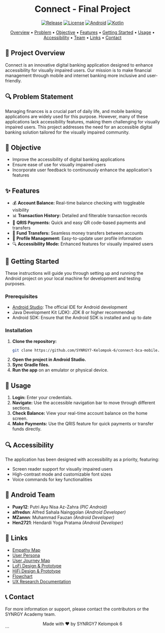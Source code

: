 <div align="center">

# Connect - Final Project

[![Release](https://img.shields.io/github/v/release/SYNRGY7-Kelompok-6/connect-bca-mobile?color=%23FDD835&style=for-the-badge)](https://github.com/SYNRGY7-Kelompok-6/connect-bca-mobile/releases)
[![License](https://img.shields.io/badge/License-MIT-blue.svg?style=for-the-badge)](LICENSE)
[![Android](https://img.shields.io/badge/Android-3DDC84?style=for-the-badge&logo=android&logoColor=white)](https://www.android.com/)
[![Kotlin](https://img.shields.io/badge/Kotlin-0095D5?&style=for-the-badge&logo=kotlin&logoColor=white)](https://kotlinlang.org/)

<p align="center">
  <a href="#-project-overview">Overview</a> •
  <a href="#-problem-statement">Problem</a> •
  <a href="#-objective">Objective</a> •
  <a href="#-features">Features</a> •
  <a href="#-getting-started">Getting Started</a> •
  <a href="#-usage">Usage</a> •
  <a href="#-accessibility">Accessibility</a> •
  <a href="#-android-team">Team</a> •
  <a href="#-links">Links</a> •
  <a href="#-contact">Contact</a>
</p>

</div>

## 🌟 Project Overview

Connect is an innovative digital banking application designed to enhance accessibility for visually impaired users. Our mission is to make financial management through mobile and internet banking more inclusive and user-friendly.

## 🔍 Problem Statement

Managing finances is a crucial part of daily life, and mobile banking applications are widely used for this purpose. However, many of these applications lack accessibility features, making them challenging for visually impaired users. This project addresses the need for an accessible digital banking solution tailored for the visually impaired community.

## 🎯 Objective

- Improve the accessibility of digital banking applications
- Ensure ease of use for visually impaired users
- Incorporate user feedback to continuously enhance the application's features

## ✨ Features

- 💰 **Account Balance:** Real-time balance checking with toggleable visibility
- 📊 **Transaction History:** Detailed and filterable transaction records
- 📱 **QRIS Payments:** Quick and easy QR code-based payments and transfers
- 💸 **Fund Transfers:** Seamless money transfers between accounts
- 👤 **Profile Management:** Easy-to-update user profile information
- 🔍 **Accessibility Mode:** Enhanced features for visually impaired users

## 🚀 Getting Started

These instructions will guide you through setting up and running the Android project on your local machine for development and testing purposes.

### Prerequisites

- [Android Studio](https://developer.android.com/studio): The official IDE for Android development
- Java Development Kit (JDK): JDK 8 or higher recommended
- Android SDK: Ensure that the Android SDK is installed and up to date

### Installation

1. **Clone the repository:**
   ```sh
   git clone https://github.com/SYNRGY7-Kelompok-6/connect-bca-mobile.git
   ```
2. **Open the project in Android Studio.**
3. **Sync Gradle files.**
4. **Run the app** on an emulator or physical device.
   
## 📱 Usage
1. **Login:** Enter your credentials.
2. **Navigate:** Use the accessible navigation bar to move through different sections.
3. **Check Balance:** View your real-time account balance on the home screen.
4. **Make Payments:** Use the QRIS feature for quick payments or transfer funds directly.

## 🔍 Accessibility
The application has been designed with accessibility as a priority, featuring:
- Screen reader support for visually impaired users
- High-contrast mode and customizable font sizes
- Voice commands for key functionalities

## 👥 Android Team
- **Puay12**: Putri Ayu Nisa Az-Zahra *(PIC Android)*
- **alfredsn**: Alfred Sahala Nainggolan *(Android Developer)*
- **MZannn**: Muhammad Fauzan *(Android Developer)*
- **Hen2721**: Hendardi Yoga Pratama *(Android Developer)*

## 🔗 Links
- [Empathy Map](https://www.figma.com/board/xIcNW5v748G5Dl9J8TkUhI/UX-Research-Kelompok-6?node-id=193-1328&t=xx0sVpEItSuLakjr-4)
- [User Persona](https://www.figma.com/board/xIcNW5v748G5Dl9J8TkUhI/UX-Research-Kelompok-6?node-id=158-433&t=q0VfNfzQwHRqhJKN-4)
- [User Journey Map](https://www.figma.com/board/xIcNW5v748G5Dl9J8TkUhI/UX-Research-Kelompok-6?node-id=190-1099&t=q0VfNfzQwHRqhJKN-4)
- [LoFi Design & Prototype](https://www.figma.com/design/6tGY7n0fyn22JSvy5HTM8h/Connect-Final-Project?node-id=4623-5866)
- [HiFi Design & Prototype](https://www.figma.com/design/6tGY7n0fyn22JSvy5HTM8h/Connect-Final-Project?node-id=3987-1958&t=0Qo6Hb7Y8Ck9mGRA-1)
- [Flowchart](https://www.figma.com/board/xIcNW5v748G5Dl9J8TkUhI/UX-Research-Kelompok-6?node-id=193-1324&t=uLIfM6d0XnMY4tM2-4)
- [UX Research Documentation](https://www.figma.com/board/xIcNW5v748G5Dl9J8TkUhI/UX-Research-Kelompok-6?node-id=140-488&t=o9R3a2uR8pMIp1yl-4)

## 📞 Contact
For more information or support, please contact the contributors or the SYNRGY Academy team.

<div align="center"> Made with ❤️ by SYNRGY7 Kelompok 6 </div> ```
